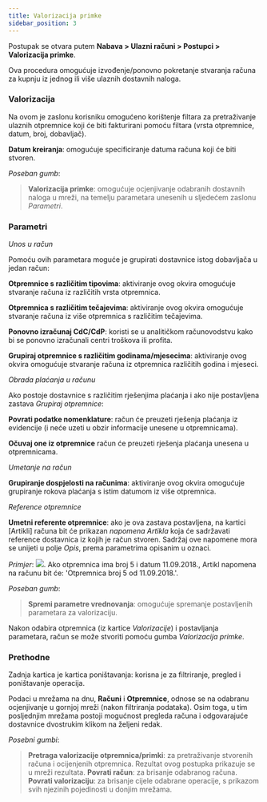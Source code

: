 ```yaml
---
title: Valorizacija primke
sidebar_position: 3
---
```


Postupak se otvara putem **Nabava > Ulazni računi > Postupci > Valorizacija primke**. 

Ova procedura omogućuje izvođenje/ponovno pokretanje stvaranja računa za kupnju iz jednog ili više ulaznih dostavnih naloga.


### Valorizacija

Na ovom je zaslonu korisniku omogućeno korištenje filtara za pretraživanje ulaznih otpremnice koji će biti fakturirani pomoću filtara (vrsta otpremnice, datum, broj, dobavljač).

**Datum kreiranja**: omogućuje specificiranje datuma računa koji će biti stvoren.

*Poseban gumb*: 

> **Valorizacija primke**: omogućuje ocjenjivanje odabranih dostavnih naloga u mreži, na temelju parametara unesenih u sljedećem zaslonu *Parametri*.

### Parametri

*Unos u račun*

Pomoću ovih parametara moguće je grupirati dostavnice istog dobavljača u jedan račun:

**Otpremnice s različitim tipovima**: aktiviranje ovog okvira omogućuje stvaranje računa iz različitih vrsta otpremnica.

**Otpremnica s različitim tečajevima**: aktiviranje ovog okvira omogućuje stvaranje računa iz više otpremnica s različitim tečajevima.

**Ponovno izračunaj CdC/CdP**: koristi se u analitičkom računovodstvu kako bi se ponovno izračunali centri troškova ili profita.

**Grupiraj otpremnice s različitim godinama/mjesecima**: aktiviranje ovog okvira omogućuje stvaranje računa iz otpremnica različitih godina i mjeseci.

*Obrada plaćanja u računu*

Ako postoje dostavnice s različitim rješenjima plaćanja i ako nije postavljena zastava *Grupiraj otpremnice*:

**Povrati podatke nomenklature**: račun će preuzeti rješenja plaćanja iz evidencije (i neće uzeti u obzir informacije unesene u otpremnicama).

**Očuvaj one iz otpremnice** račun će preuzeti rješenja plaćanja unesena u otpremnicama.

*Umetanje na račun*

**Grupiranje dospjelosti na računima**: aktiviranje ovog okvira omogućuje grupiranje rokova plaćanja s istim datumom iz više otpremnica.

*Reference otpremnice*

**Umetni referente otpremnice**: ako je ova zastava postavljena, na kartici [Artikli] računa bit će prikazan *napomena Artikla* koja će sadržavati reference dostavnica iz kojih je račun stvoren. Sadržaj ove napomene mora se unijeti u polje *Opis*, prema parametrima opisanim u oznaci.

*Primjer*: ![](/img/it-it/purchase/purchase-invoices/procedures/purchase-delivery-note-valorization/image06.png). Ako otpremnica ima broj 5 i datum 11.09.2018., Artikl napomena na računu bit će: 'Otpremnica broj 5 od 11.09.2018.'.

*Poseban gumb*: 

> **Spremi parametre vrednovanja**: omogućuje spremanje postavljenih parametara za valorizaciju.

Nakon odabira otpremnica (iz kartice *Valorizacije*) i postavljanja parametara, račun se može stvoriti pomoću gumba *Valorizacija primke*.

### Prethodne

Zadnja kartica je kartica poništavanja: korisna je za filtriranje, pregled i poništavanje operacija.

Podaci u mrežama na dnu, **Računi** i **Otpremnice**, odnose se na odabranu ocjenjivanje u gornjoj mreži (nakon filtriranja podataka). Osim toga, u tim posljednjim mrežama postoji mogućnost pregleda računa i odgovarajuće dostavnice dvostrukim klikom na željeni redak.

*Posebni gumbi*:
> **Pretraga valorizacije otpremnica/primki**: za pretraživanje stvorenih računa i ocijenjenih otpremnica. Rezultat ovog postupka prikazuje se u mreži rezultata. 
> **Povrati račun**: za brisanje odabranog računa. 
> **Povrati valorizaciju**: za brisanje cijele odabrane operacije, s prikazom svih njezinih pojedinosti u donjim mrežama.